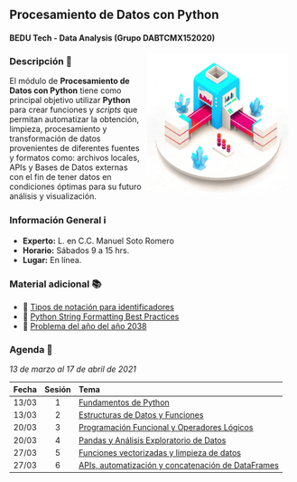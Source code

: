 ## Procesamiento de Datos con Python
#### BEDU Tech - Data Analysis (Grupo DABTCMX152020)

<img src="imagenes/image.gif" align="right" height="250" width="250" hspace="10">

### Descripción :pencil:

El módulo de __Procesamiento de Datos con Python__ tiene como principal objetivo utilizar __Python__ para crear funciones y *scripts* que permitan automatizar la obtención, limpieza, procesamiento y transformación de datos provenientes de diferentes fuentes y formatos como: archivos locales, APIs y Bases de Datos externas con el fin de tener datos en condiciones óptimas para su futuro análisis y visualización.


### Información General :information_source:

- **Experto:** L. en C.C. Manuel Soto Romero
- **Horario:** Sábados 9 a 15 hrs.
- **Lugar:**   En línea.

### Material adicional :books:

- :link: [Tipos de notación para identificadores](https://www.neoguias.com/tipos-notacion-nombres/)
- :link: [Python String Formatting Best Practices](https://realpython.com/python-string-formatting/)
- :link: [Problema del año del año 2038](https://es.wikipedia.org/wiki/Problema_del_a%C3%B1o_2038#:~:text=La%20mayor%C3%ADa%20de%20sistemas%20operativos,%2C9%20%C3%97%201011)

### Agenda :date:

*13 de marzo al 17 de abril de 2021*

Fecha | Sesión | Tema                                                               | 
------| :----: | :----------------------------------------------------------------- | 
13/03 | 1      | [Fundamentos de Python](Sesion-01/Readme.md)                       |
13/03 | 2      | [Estructuras de Datos y Funciones](Sesion-02/Readme.md)            |
20/03 | 3      | [Programación Funcional y Operadores Lógicos](Sesion-03/Readme.md) |
20/03 | 4      | [Pandas y Análisis Exploratorio de Datos](Sesion-04/Readme.md)     |
27/03 | 5      | [Funciones vectorizadas y limpieza de datos](Sesion-05/Readme.md)  |
27/03 | 6      | [APIs, automatización y concatenación de DataFrames](Sesion-06/Readme.md) |
